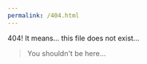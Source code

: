 ```yaml
---
permalink: /404.html
---
```

404!
It means... this file does not exist...
>You shouldn't be here...
